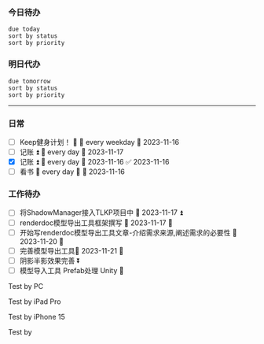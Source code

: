 ### 今日待办
```tasks
due today
sort by status
sort by priority
```

### 明日代办
```tasks
due tomorrow
sort by status
sort by priority
```

---
### 日常
- [ ] Keep健身计划！ 🔼 🔁 every weekday 📅 2023-11-16
- [ ] 记账 ⏫ 🔁 every day 📅 2023-11-17
- [x] 记账 ⏫ 🔁 every day 📅 2023-11-16 ✅ 2023-11-16
- [ ] 看书 🔁 every day 🔼   📅 2023-11-16 

### 工作待办
- [ ] 将ShadowManager接入TLKP项目中 📅 2023-11-17 ⏫ 
- [ ] renderdoc模型导出工具框架撰写 📅 2023-11-17 🔺 
- [ ] 开始写renderdoc模型导出工具文章-介绍需求来源,阐述需求的必要性  📅 2023-11-20  🔺 
- [ ] 完善模型导出工具📅 2023-11-21 🔽 
- [ ] 阴影半影效果完善 ⏬ 
- [ ] 模型导入工具 Prefab处理 Unity 🔼

Test by PC

Test by iPad Pro

Test by iPhone 15

Test by 